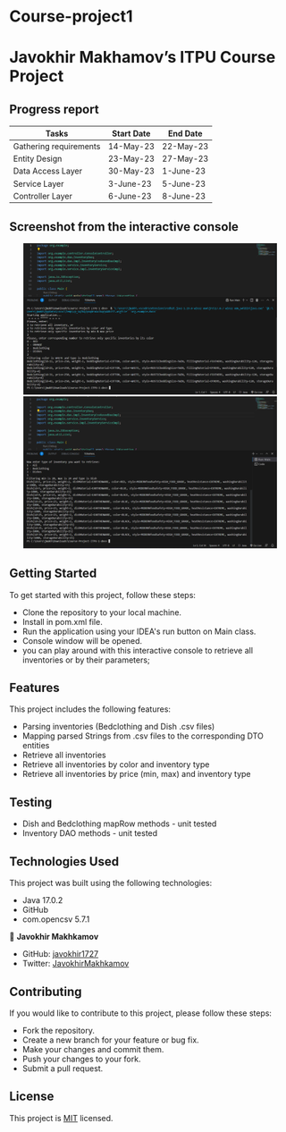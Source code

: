 # Course-project1

# Javokhir Makhamov’s ITPU Course Project

## Progress report

| Tasks                  | Start Date | End Date  |
|------------------------|------------|-----------|
| Gathering requirements | 14-May-23  | 22-May-23 |
| Entity Design          | 23-May-23  | 27-May-23 |
| Data Access Layer      | 30-May-23  | 1-June-23 |
| Service Layer          | 3-June-23  | 5-June-23 |
| Controller Layer       | 6-June-23  | 8-June-23 |

## Screenshot from the interactive console

<div style="display: flex; flex-wrap: wrap">
<div align="center">
  <img src="image/Console11.png?raw=true" width="90%" height="auto"/>
  <img src="image/Console22.png?raw=true" width="90%" height="auto"/>
</div>
</div>


## Getting Started
To get started with this project, follow these steps:

- Clone the repository to your local machine.
- Install in pom.xml file.
- Run the application using your IDEA's run button on Main class.
- Console window will be opened.
- you can play around with this interactive console to retrieve all inventories or by their parameters;

## Features
This project includes the following features:

- Parsing inventories (Bedclothing and Dish .csv files)
- Mapping parsed Strings from .csv files to the corresponding DTO entities
- Retrieve all inventories
- Retrieve all inventories by color and inventory type
- Retrieve all inventories by price (min, max) and inventory type

## Testing
- Dish and Bedclothing mapRow methods - unit tested
- Inventory DAO methods - unit tested

## Technologies Used
This project was built using the following technologies:

- Java 17.0.2
- GitHub
- com.opencsv 5.7.1

👤 **Javokhir Makhkamov**

- GitHub: [javokhir1727](https://github.com/javokhir1727)
- Twitter: [JavokhirMakhkamov](https://twitter.com/j_makhkamov)


## Contributing
If you would like to contribute to this project, please follow these steps:

- Fork the repository.
- Create a new branch for your feature or bug fix.
- Make your changes and commit them.
- Push your changes to your fork.
- Submit a pull request.

## License
This project is [MIT](./MIT.md) licensed.

